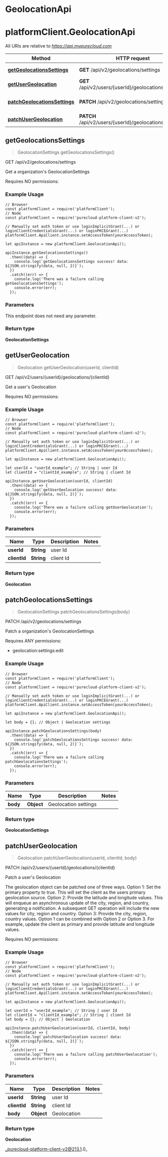 # GeolocationApi

# platformClient.GeolocationApi

All URIs are relative to *https://api.mypurecloud.com*

| Method | HTTP request | Description |
| ------------- | ------------- | ------------- |
[**getGeolocationsSettings**](GeolocationApi#getGeolocationsSettings) | **GET** /api/v2/geolocations/settings | Get a organization's GeolocationSettings
[**getUserGeolocation**](GeolocationApi#getUserGeolocation) | **GET** /api/v2/users/{userId}/geolocations/{clientId} | Get a user's Geolocation
[**patchGeolocationsSettings**](GeolocationApi#patchGeolocationsSettings) | **PATCH** /api/v2/geolocations/settings | Patch a organization's GeolocationSettings
[**patchUserGeolocation**](GeolocationApi#patchUserGeolocation) | **PATCH** /api/v2/users/{userId}/geolocations/{clientId} | Patch a user's Geolocation



## getGeolocationsSettings

> GeolocationSettings getGeolocationsSettings()


GET /api/v2/geolocations/settings

Get a organization's GeolocationSettings

Requires NO permissions:

### Example Usage

```{"language":"javascript"}
// Browser
const platformClient = require('platformClient');
// Node
const platformClient = require('purecloud-platform-client-v2');

// Manually set auth token or use loginImplicitGrant(...) or loginClientCredentialsGrant(...) or loginPKCEGrant(...)
platformClient.ApiClient.instance.setAccessToken(yourAccessToken);

let apiInstance = new platformClient.GeolocationApi();

apiInstance.getGeolocationsSettings()
  .then((data) => {
    console.log(`getGeolocationsSettings success! data: ${JSON.stringify(data, null, 2)}`);
  })
  .catch((err) => {
    console.log('There was a failure calling getGeolocationsSettings');
    console.error(err);
  });
```

### Parameters

This endpoint does not need any parameter.

### Return type

**GeolocationSettings**


## getUserGeolocation

> Geolocation getUserGeolocation(userId, clientId)


GET /api/v2/users/{userId}/geolocations/{clientId}

Get a user's Geolocation

Requires NO permissions:

### Example Usage

```{"language":"javascript"}
// Browser
const platformClient = require('platformClient');
// Node
const platformClient = require('purecloud-platform-client-v2');

// Manually set auth token or use loginImplicitGrant(...) or loginClientCredentialsGrant(...) or loginPKCEGrant(...)
platformClient.ApiClient.instance.setAccessToken(yourAccessToken);

let apiInstance = new platformClient.GeolocationApi();

let userId = "userId_example"; // String | user Id
let clientId = "clientId_example"; // String | client Id

apiInstance.getUserGeolocation(userId, clientId)
  .then((data) => {
    console.log(`getUserGeolocation success! data: ${JSON.stringify(data, null, 2)}`);
  })
  .catch((err) => {
    console.log('There was a failure calling getUserGeolocation');
    console.error(err);
  });
```

### Parameters


| Name | Type | Description  | Notes |
| ------------- | ------------- | ------------- | ------------- |
 **userId** | **String** | user Id |  |
 **clientId** | **String** | client Id |  |

### Return type

**Geolocation**


## patchGeolocationsSettings

> GeolocationSettings patchGeolocationsSettings(body)


PATCH /api/v2/geolocations/settings

Patch a organization's GeolocationSettings

Requires ANY permissions:

* geolocation:settings:edit

### Example Usage

```{"language":"javascript"}
// Browser
const platformClient = require('platformClient');
// Node
const platformClient = require('purecloud-platform-client-v2');

// Manually set auth token or use loginImplicitGrant(...) or loginClientCredentialsGrant(...) or loginPKCEGrant(...)
platformClient.ApiClient.instance.setAccessToken(yourAccessToken);

let apiInstance = new platformClient.GeolocationApi();

let body = {}; // Object | Geolocation settings

apiInstance.patchGeolocationsSettings(body)
  .then((data) => {
    console.log(`patchGeolocationsSettings success! data: ${JSON.stringify(data, null, 2)}`);
  })
  .catch((err) => {
    console.log('There was a failure calling patchGeolocationsSettings');
    console.error(err);
  });
```

### Parameters


| Name | Type | Description  | Notes |
| ------------- | ------------- | ------------- | ------------- |
 **body** | **Object** | Geolocation settings |  |

### Return type

**GeolocationSettings**


## patchUserGeolocation

> Geolocation patchUserGeolocation(userId, clientId, body)


PATCH /api/v2/users/{userId}/geolocations/{clientId}

Patch a user's Geolocation

The geolocation object can be patched one of three ways. Option 1: Set the primary property to true. This will set the client as the users primary geolocation source.  Option 2: Provide the latitude and longitude values.  This will enqueue an asynchronous update of the city, region, and country, generating a notification. A subsequent GET operation will include the new values for city, region and country.  Option 3:  Provide the city, region, country values.  Option 1 can be combined with Option 2 or Option 3.  For example, update the client as primary and provide latitude and longitude values.

Requires NO permissions:

### Example Usage

```{"language":"javascript"}
// Browser
const platformClient = require('platformClient');
// Node
const platformClient = require('purecloud-platform-client-v2');

// Manually set auth token or use loginImplicitGrant(...) or loginClientCredentialsGrant(...) or loginPKCEGrant(...)
platformClient.ApiClient.instance.setAccessToken(yourAccessToken);

let apiInstance = new platformClient.GeolocationApi();

let userId = "userId_example"; // String | user Id
let clientId = "clientId_example"; // String | client Id
let body = {}; // Object | Geolocation

apiInstance.patchUserGeolocation(userId, clientId, body)
  .then((data) => {
    console.log(`patchUserGeolocation success! data: ${JSON.stringify(data, null, 2)}`);
  })
  .catch((err) => {
    console.log('There was a failure calling patchUserGeolocation');
    console.error(err);
  });
```

### Parameters


| Name | Type | Description  | Notes |
| ------------- | ------------- | ------------- | ------------- |
 **userId** | **String** | user Id |  |
 **clientId** | **String** | client Id |  |
 **body** | **Object** | Geolocation |  |

### Return type

**Geolocation**


_purecloud-platform-client-v2@213.1.0_
